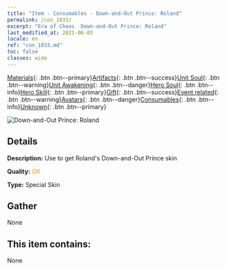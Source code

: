 ```yaml
---
title: "Item - Consumables - Down-and-Out Prince: Roland"
permalink: /con_1033/
excerpt: "Era of Chaos  Down-and-Out Prince: Roland"
last_modified_at: 2021-06-03
locale: en
ref: "con_1033.md"
toc: false
classes: wide
---
```

 [Materials](/Items/){: .btn .btn--primary}[Artifacts](/Items/Artifacts/){: .btn .btn--success}[Unit Soul](/Items/UnitSoul/){: .btn .btn--warning}[Unit Awakening](/Items/UnitAwakening/){: .btn .btn--danger}[Hero Soul](/Items/HeroSoul/){: .btn .btn--info}[Hero Skill](/Items/HeroSkill/){: .btn .btn--primary}[Gift](/Items/Gift/){: .btn .btn--success}[Event related](/Items/Events/){: .btn .btn--warning}[Avatars](/Items/Avatars/){: .btn .btn--danger}[Consumables](/Items/Consumables/){: .btn .btn--info}[Unknown](/Items/Unknown/){: .btn .btn--primary}

 ![Down-and-Out Prince: Roland](/images/h/h_Roland3.jpg)

## Details
 **Description:** Use to get Roland's Down-and-Out Prince skin

 **Quality:** <span style="color: #FF8C00">OK</span>

 **Type:** Special Skin

## Gather

  None

## This item contains:

  None

